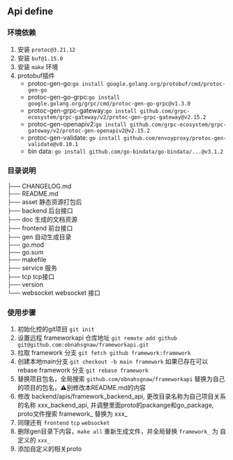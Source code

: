##  Api define

### 环境依赖
1. 安装 `protoc@3.21.12`
2. 安装 `buf@1.15.0`
3. 安装 `make` 环境
4. protobuf插件
    - protoc-gen-go:`go install google.golang.org/protobuf/cmd/protoc-gen-go`
    - protoc-gen-go-grpc:`go install google.golang.org/grpc/cmd/protoc-gen-go-grpc@v1.3.0`
    - protoc-gen-grpc-gateway:`go install github.com/grpc-ecosystem/grpc-gateway/v2/protoc-gen-grpc-gateway@v2.15.2`
    - protoc-gen-openapiv2:`go install github.com/grpc-ecosystem/grpc-gateway/v2/protoc-gen-openapiv2@v2.15.2`
    - protoc-gen-validate: `go install github.com/envoyproxy/protoc-gen-validate@v0.10.1`
    - bin data: `go install github.com/go-bindata/go-bindata/...@v3.1.2`

### 目录说明

├── CHANGELOG.md  
├── README.md  
├── asset  静态资源打包后  
├── backend  后台接口  
├── doc  生成的文档资源  
├── frontend  前台接口  
├── gen  自动生成目录  
├── go.mod  
├── go.sum  
├── makefile  
├── service  服务  
├── tcp  tcp接口  
├── version  
└── websocket  websocket 接口


### 使用步骤
1. 初始化控的git项目 `git init`
2. 设置远程 frameworkapi 仓库地址 `git remote add github git@github.com:obnahsgnaw/frameworkapi.git`
3. 拉取 framework 分支 `git fetch github framework:framework`
4. 创建本地main分支 `git checkout -b main framework` 如果已存在可以 rebase framework 分支 `git rebase framework`
5. 替换项目包名，全局搜索 `github.com/obnahsgnaw/frameworkapi` 替换为自己的项目的包名，⚠️别修改本README.md的内容
6. 修改 backend/apis/framework_backend_api, 更改目录名称为自己项目关系的名称 xxx_backend_api, 并调整里面proto的packange和go_package, proto文件搜索 framework_ 替换为 xxx_
7. 同理还有 `frontend` `tcp` `websocket`
8. 删除gen目录下内容，`make all` 重新生成文件，并全局替换 `framework_` 为 自定义的 `xxx_`
9. 添加自定义的相关proto